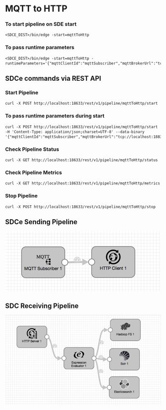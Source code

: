 # MQTT to HTTP

### To start pipeline on SDE start

    <SDCE_DIST>/bin/edge -start=mqttToHttp

### To pass runtime parameters

    <SDCE_DIST>/bin/edge -start=mqttToHttp -runtimeParameters='{"mqttClientId":"mqttSubscriber","mqttBrokerUrl":"tcp://localhost:1883","mqttTopic":"sample","httpUrl":"http://localhost:9999","sdcAppId":"sde"}'

## SDCe commands via REST API

### Start Pipeline
    curl -X POST http://localhost:18633/rest/v1/pipeline/mqttToHttp/start

### To pass runtime parameters during start
    curl -X POST http://localhost:18633/rest/v1/pipeline/mqttToHttp/start -H 'Content-Type: application/json;charset=UTF-8' --data-binary '{"mqttClientId":"mqttSubscriber","mqttBrokerUrl":"tcp://localhost:1883","mqttTopic":"sample","httpUrl":"http://localhost:9999","sdcAppId":"sde"}'

### Check Pipeline Status
    curl -X GET http://localhost:18633/rest/v1/pipeline/mqttToHttp/status

### Check Pipeline Metrics
    curl -X GET http://localhost:18633/rest/v1/pipeline/mqttToHttp/metrics

### Stop Pipeline
    curl -X POST http://localhost:18633/rest/v1/pipeline/mqttToHttp/stop


## SDCe Sending Pipeline

![Image of SDCe Sending Pipeline](edge.png)


## SDC Receiving Pipeline

![Image of SDC Receiving Pipeline](sdchttp.png)
